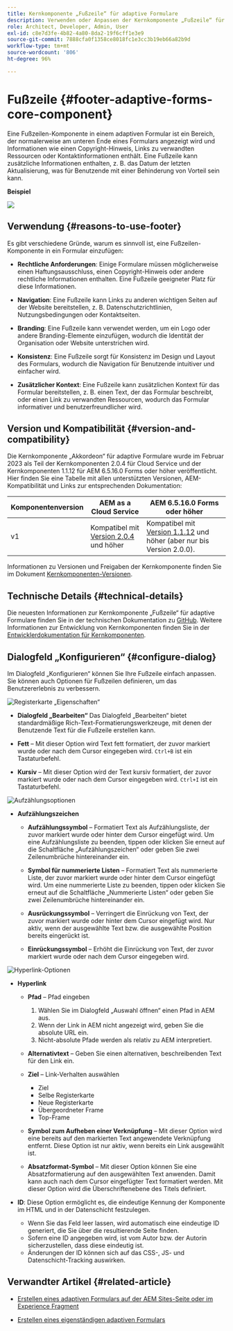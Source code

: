 ```yaml
---
title: Kernkomponente „Fußzeile“ für adaptive Formulare
description: Verwenden oder Anpassen der Kernkomponente „Fußzeile“ für adaptive Formulare.
role: Architect, Developer, Admin, User
exl-id: c8e7d3fe-4b82-4a80-8da2-19f6cff1e3e9
source-git-commit: 7888cfa0f1358ce8018fc1e3cc3b19eb66a82b9d
workflow-type: tm+mt
source-wordcount: '806'
ht-degree: 96%

---
```


# Fußzeile {#footer-adaptive-forms-core-component}

Eine Fußzeilen-Komponente in einem adaptiven Formular ist ein Bereich, der normalerweise am unteren Ende eines Formulars angezeigt wird und Informationen wie einen Copyright-Hinweis, Links zu verwandten Ressourcen oder Kontaktinformationen enthält. Eine Fußzeile kann zusätzliche Informationen enthalten, z. B. das Datum der letzten Aktualisierung, was für Benutzende mit einer Behinderung von Vorteil sein kann.

**Beispiel**

![](/help/adaptive-forms/assets/footer.png)

## Verwendung {#reasons-to-use-footer}

Es gibt verschiedene Gründe, warum es sinnvoll ist, eine Fußzeilen-Komponente in ein Formular einzufügen:

* **Rechtliche Anforderungen**: Einige Formulare müssen möglicherweise einen Haftungsausschluss, einen Copyright-Hinweis oder andere rechtliche Informationen enthalten. Eine Fußzeile geeigneter Platz für diese Informationen.

* **Navigation**: Eine Fußzeile kann Links zu anderen wichtigen Seiten auf der Website bereitstellen, z. B. Datenschutzrichtlinien, Nutzungsbedingungen oder Kontaktseiten.

* **Branding**: Eine Fußzeile kann verwendet werden, um ein Logo oder andere Branding-Elemente einzufügen, wodurch die Identität der Organisation oder Website unterstrichen wird.

* **Konsistenz**: Eine Fußzeile sorgt für Konsistenz im Design und Layout des Formulars, wodurch die Navigation für Benutzende intuitiver und einfacher wird.

* **Zusätzlicher Kontext**: Eine Fußzeile kann zusätzlichen Kontext für das Formular bereitstellen, z. B. einen Text, der das Formular beschreibt, oder einen Link zu verwandten Ressourcen, wodurch das Formular informativer und benutzerfreundlicher wird.

## Version und Kompatibilität {#version-and-compatibility}

Die Kernkomponente „Akkordeon“ für adaptive Formulare wurde im Februar 2023 als Teil der Kernkomponenten 2.0.4 für Cloud Service und der Kernkomponenten 1.1.12 für AEM 6.5.16.0 Forms oder höher veröffentlicht. Hier finden Sie eine Tabelle mit allen unterstützten Versionen, AEM-Kompatibilität und Links zur entsprechenden Dokumentation:

| Komponentenversion | AEM as a Cloud Service | AEM 6.5.16.0 Forms oder höher |
|---|---|---|
| v1 | Kompatibel mit<br>[Version 2.0.4](/help/adaptive-forms/version.md) und höher | Kompatibel mit<br>[Version 1.1.12](/help/adaptive-forms/version.md) und höher (aber nur bis Version 2.0.0). |

Informationen zu Versionen und Freigaben der Kernkomponente finden Sie im Dokument [Kernkomponenten-Versionen](/help/adaptive-forms/version.md).

<!-- ## Sample Component Output {#sample-component-output}

To experience the Accordion Component as well as see examples of its configuration options as well as HTML and JSON output, visit the [Component Library](https://adobe.com/go/aem_cmp_library_accordion). -->

## Technische Details {#technical-details}

Die neuesten Informationen zur Kernkomponente „Fußzeile“ für adaptive Formulare finden Sie in der technischen Dokumentation zu [GitHub](https://github.com/adobe/aem-core-forms-components/tree/master/ui.af.apps/src/main/content/jcr_root/apps/core/fd/components/form/footer/v1/footer). Weitere Informationen zur Entwicklung von Kernkomponenten finden Sie in der [Entwicklerdokumentation für Kernkomponenten](/help/developing/overview.md).


## Dialogfeld „Konfigurieren“ {#configure-dialog}

Im Dialogfeld „Konfigurieren“ können Sie Ihre Fußzeile einfach anpassen. Sie können auch Optionen für Fußzeilen definieren, um das Benutzererlebnis zu verbessern.

![Registerkarte „Eigenschaften“](/help/adaptive-forms/assets/footer_propertiestab.png)

* **Dialogfeld „Bearbeiten“**
Das Dialogfeld „Bearbeiten“ bietet standardmäßige Rich-Text-Formatierungswerkzeuge, mit denen der Benutzende Text für die Fußzeile erstellen kann.

* **Fett** – Mit dieser Option wird Text fett formatiert, der zuvor markiert wurde oder nach dem Cursor eingegeben wird. `Ctrl+B` ist ein Tastaturbefehl.

* **Kursiv** – Mit dieser Option wird der Text kursiv formatiert, der zuvor markiert wurde oder nach dem Cursor eingegeben wird. `Ctrl+I` ist ein Tastaturbefehl.

![Aufzählungsoptionen](/help/adaptive-forms/assets/footer_bullet.png)


* **Aufzählungszeichen**

   * **Aufzählungssymbol** – Formatiert Text als Aufzählungsliste, der zuvor markiert wurde oder hinter dem Cursor eingefügt wird. Um eine Aufzählungsliste zu beenden, tippen oder klicken Sie erneut auf die Schaltfläche „Aufzählungszeichen“ oder geben Sie zwei Zeilenumbrüche hintereinander ein.

   * **Symbol für nummerierte Listen** – Formatiert Text als nummerierte Liste, der zuvor markiert wurde oder hinter dem Cursor eingefügt wird. Um eine nummerierte Liste zu beenden, tippen oder klicken Sie erneut auf die Schaltfläche „Nummerierte Listen“ oder geben Sie zwei Zeilenumbrüche hintereinander ein.

   * **Ausrückungssymbol** – Verringert die Einrückung von Text, der zuvor markiert wurde oder hinter dem Cursor eingefügt wird. Nur aktiv, wenn der ausgewählte Text bzw. die ausgewählte Position bereits eingerückt ist.

   * **Einrückungssymbol** – Erhöht die Einrückung von Text, der zuvor markiert wurde oder nach dem Cursor eingegeben wird.

![Hyperlink-Optionen](/help/adaptive-forms/assets/footer_link.png)

* **Hyperlink**

   * **Pfad** – Pfad eingeben
      1. Wählen Sie im Dialogfeld „Auswahl öffnen“ einen Pfad in AEM aus.
      1. Wenn der Link in AEM nicht angezeigt wird, geben Sie die absolute URL ein.
      1. Nicht-absolute Pfade werden als relativ zu AEM interpretiert.

   * **Alternativtext** – Geben Sie einen alternativen, beschreibenden Text für den Link ein.

   * **Ziel** – Link-Verhalten auswählen
      * Ziel
      * Selbe Registerkarte
      * Neue Registerkarte
      * Übergeordneter Frame
      * Top-Frame

   * **Symbol zum Aufheben einer Verknüpfung** – Mit dieser Option wird eine bereits auf den markierten Text angewendete Verknüpfung entfernt. Diese Option ist nur aktiv, wenn bereits ein Link ausgewählt ist.

   * **Absatzformat-Symbol** – Mit dieser Option können Sie eine Absatzformatierung auf den ausgewählten Text anwenden. Damit kann auch nach dem Cursor eingefügter Text formatiert werden. Mit dieser Option wird die Überschriftenebene des Titels definiert.

* **ID**: Diese Option ermöglicht es, die eindeutige Kennung der Komponente im HTML und in der Datenschicht festzulegen.

   * Wenn Sie das Feld leer lassen, wird automatisch eine eindeutige ID generiert, die Sie über die resultierende Seite finden.
   * Sofern eine ID angegeben wird, ist vom Autor bzw. der Autorin sicherzustellen, dass diese eindeutig ist.
   * Änderungen der ID können sich auf das CSS-, JS- und Datenschicht-Tracking auswirken.

## Verwandter Artikel {#related-article}

* [Erstellen eines adaptiven Formulars auf der AEM Sites-Seite oder im Experience Fragment](https://experienceleague.adobe.com/docs/experience-manager-cloud-service/content/forms/adaptive-forms-authoring/create-or-add-an-adaptive-form-to-aem-sites-page.html)

* [Erstellen eines eigenständigen adaptiven Formulars](https://experienceleague.adobe.com/docs/experience-manager-cloud-service/content/forms/adaptive-forms-authoring/authoring-adaptive-forms-core-components/create-an-adaptive-form-on-forms-cs/creating-adaptive-form-core-components.html?lang=de)
